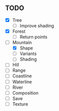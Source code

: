 ## TODO
* [x] Tree
  * [ ] Improve shading
* [x] Forest
  * [ ] Return points
* [ ] Mountain
  * [x] Shape
  * [ ] Variants
  * [ ] Shading
* [ ] Hill
* [ ] Range
* [ ] Coastline
* [ ] Waterline
* [ ] River
* [ ] Composition
* [ ] Save
* [ ] Texture
